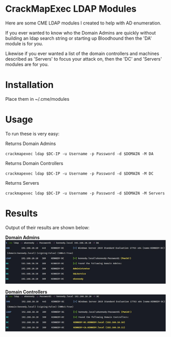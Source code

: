 # CrackMapExec LDAP Modules
Here are some CME LDAP modules I created to help with AD enumeration. 

If you ever wanted to know who the Domain Admins are quickly without building an ldap search string or starting up Bloodhound then the 'DA' module is for you. 

Likewise if you ever wanted a list of the domain controllers and machines described as 'Servers' to focus your attack on, then the 'DC' and 'Servers' modules are for you. 

# Installation

Place them in ~/.cme/modules

# Usage

To run these is very easy:

Returns Domain Admins

`crackmapexec ldap $DC-IP -u Username -p Password -d $DOMAIN -M DA`

Returns Domain Controllers

`crackmapexec ldap $DC-IP -u Username -p Password -d $DOMAIN -M DC`

Returns Servers

`crackmapexec ldap $DC-IP -u Username -p Password -d $DOMAIN -M Servers`

# Results

Output of their results are shown below:

**Domain Admins**
<img alt="da" src="/images/DA.jpg"/>

**Domain Controllers**
<img alt="da" src="/images/DC.jpg"/>


